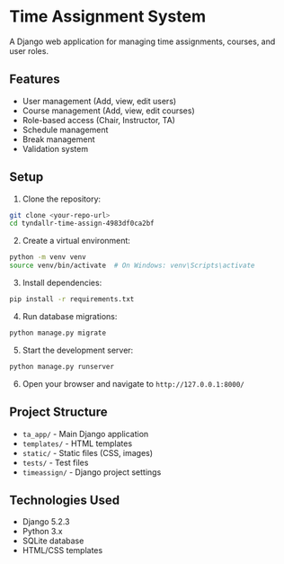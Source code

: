 # Time Assignment System

A Django web application for managing time assignments, courses, and user roles.

## Features

- User management (Add, view, edit users)
- Course management (Add, view, edit courses)
- Role-based access (Chair, Instructor, TA)
- Schedule management
- Break management
- Validation system

## Setup

1. Clone the repository:
```bash
git clone <your-repo-url>
cd tyndallr-time-assign-4983df0ca2bf
```

2. Create a virtual environment:
```bash
python -m venv venv
source venv/bin/activate  # On Windows: venv\Scripts\activate
```

3. Install dependencies:
```bash
pip install -r requirements.txt
```

4. Run database migrations:
```bash
python manage.py migrate
```

5. Start the development server:
```bash
python manage.py runserver
```

6. Open your browser and navigate to `http://127.0.0.1:8000/`

## Project Structure

- `ta_app/` - Main Django application
- `templates/` - HTML templates
- `static/` - Static files (CSS, images)
- `tests/` - Test files
- `timeassign/` - Django project settings

## Technologies Used

- Django 5.2.3
- Python 3.x
- SQLite database
- HTML/CSS templates 